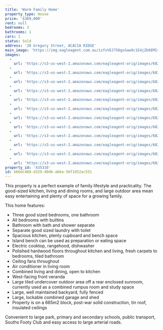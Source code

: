 ```yaml
---
title: 'Warm Family Home'
property_type: House
price: '$369,000'
rent: null
bedrooms: 3
bathrooms: 1
cars: 1
status: Sold
address: '20 Gregory Street, ACACIA RIDGE'
main_image: 'https://img.eagleagent.com.au/izfvVEJ756gsGaw9c1E4jZb6EMI=/1280x854/smart/https://s3-us-west-2.amazonaws.com/eagleagent-orig/images/6823140/118043539-image-M.jpg'
images:
  -
    url: 'https://s3-us-west-2.amazonaws.com/eagleagent-orig/images/6823151/118043539-image-K.jpg'
  -
    url: 'https://s3-us-west-2.amazonaws.com/eagleagent-orig/images/6823150/118043539-image-J.jpg'
  -
    url: 'https://s3-us-west-2.amazonaws.com/eagleagent-orig/images/6823149/118043539-image-I.jpg'
  -
    url: 'https://s3-us-west-2.amazonaws.com/eagleagent-orig/images/6823148/118043539-image-H.jpg'
  -
    url: 'https://s3-us-west-2.amazonaws.com/eagleagent-orig/images/6823147/118043539-image-G.jpg'
  -
    url: 'https://s3-us-west-2.amazonaws.com/eagleagent-orig/images/6823146/118043539-image-F.jpg'
  -
    url: 'https://s3-us-west-2.amazonaws.com/eagleagent-orig/images/6823145/118043539-image-E.jpg'
  -
    url: 'https://s3-us-west-2.amazonaws.com/eagleagent-orig/images/6823144/118043539-image-D.jpg'
  -
    url: 'https://s3-us-west-2.amazonaws.com/eagleagent-orig/images/6823143/118043539-image-C.jpg'
  -
    url: 'https://s3-us-west-2.amazonaws.com/eagleagent-orig/images/6823142/118043539-image-B.jpg'
  -
    url: 'https://s3-us-west-2.amazonaws.com/eagleagent-orig/images/6823141/118043539-image-A.jpg'
  -
    url: 'https://s3-us-west-2.amazonaws.com/eagleagent-orig/images/6823140/118043539-image-M.jpg'
property_id: '435316'
id: b66dc468-d329-40db-ab6a-56f1d52ac531
---
```

This property is a perfect example of family lifestyle and practicality. The good-sized kitchen, living and dining rooms, and large outdoor area mean easy entertaining and plenty of space for a growing family.

This home features:

*  Three good sized bedrooms, one bathroom
*  All bedrooms with builtins
*  Bathroom with bath and shower separate
*  Separate good sized laundry with toilet
*  Spacious kitchen, plenty cupboard and bench space
*  Island bench can be used as preparation or eating space
*  Electric cooktop, rangehood, dishwasher
*  Polished hardwood floors throughout kitchen and living, fresh carpets to bedrooms, tiled bathroom
*  Ceiling fans throughout
*  Air conditioner in living room
*  Combined living and dining, open to kitchen
*  West-facing front veranda
*  Large tiled undercover outdoor area off a rear enclosed sunroom, currently used as a combined rumpus room and study space
*  Large, well maintained backyard, fully fenced
*  Large, lockable combined garage and shed
*  Property is on a 665m2 block, post-war solid construction, tin roof, insulated ceilings

Convenient to large park, primary and secondary schools, public transport, Souths Footy Club and easy access to large arterial roads.